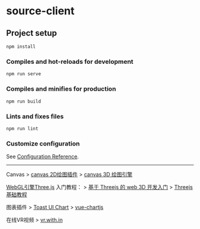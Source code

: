 # source-client

## Project setup
```
npm install
```

### Compiles and hot-reloads for development
```
npm run serve
```

### Compiles and minifies for production
```
npm run build
```

### Lints and fixes files
```
npm run lint
```

### Customize configuration
See [Configuration Reference](https://cli.vuejs.org/config/).

---
Canvas
    > [canvas 2D绘图插件](http://fabricjs.com/demos/)
    > [canvas 3D 绘图引擎](http://schteppe.github.com/cannon.js)


[WebGL引擎Three.js](https://threejs.org/)
入门教程：
    > [基于 Threejs 的 web 3D 开发入门](https://www.jianshu.com/p/7ccf43f912bc)
    > [Threejs基础教程](http://www.hewebgl.com/article/articledir/1)

图表插件
    > [Toast UI Chart](https://nhn.github.io/tui.chart/latest/)
    > [vue-chartjs](https://vue-chartjs.org/zh-cn/)

在线VR视频
    > [vr.with.in](https://vr.with.in/)
